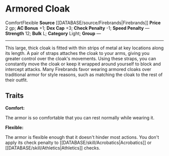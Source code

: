 ﻿---
ac: '1'
armor_category: Light
bulk: L
check_penalty: '-1'
dex_cap: '+3'
id: '37'
item_category: Armor
item_subcategory: Base Armor
level: '0'
name: Armored Cloak
price: 2 gp
rarity: Common
source: '[[DATABASE/source/Firebrands|Firebrands]]'
strength: '+12'
strength_req: '12'
trait:
- '[[DATABASE/trait/Comfort|Comfort]]'
- '[[DATABASE/trait/Flexible|Flexible]]'
type: Armor

---
# Armored Cloak

<span class="item-trait">Comfort</span><span class="item-trait">Flexible</span>
**Source** [[DATABASE/source/Firebrands|Firebrands]]
**Price** 2 gp; **AC Bonus** +1; **Dex Cap** +3; **Check Penalty** -1; **Speed Penalty** —
**Strength** 12; **Bulk** L; **Category** Light; **Group** —

---
This large, thick cloak is fitted with thin strips of metal at key locations along its length. A pair of straps attaches the cloak to your arms, giving you greater control over the cloak's movements. Using these straps, you can constantly move the cloak or keep it wrapped around yourself to block and intercept attacks. Many Firebrands favor wearing armored cloaks over traditional armor for style reasons, such as matching the cloak to the rest of their outfit.

## Traits

**Comfort:**

The armor is so comfortable that you can rest normally while wearing it.

**Flexible:**

The armor is flexible enough that it doesn't hinder most actions. You don't apply its check penalty to [[DATABASE/skill/Acrobatics|Acrobatics]] or [[DATABASE/skill/Athletics|Athletics]] checks.